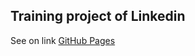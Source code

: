 ## Training project of Linkedin
See on link [GitHub Pages](https://Khoroshavin.github.io/Helthcare_train/)